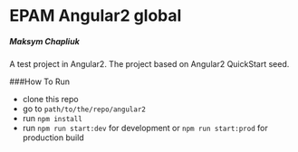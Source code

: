 # EPAM Angular2 global
##### Maksym Chapliuk

A test project in Angular2. The project based on Angular2 QuickStart seed.

###How To Run
- clone this repo
- go to `path/to/the/repo/angular2`
- run `npm install`
- run `npm run start:dev` for development or `npm run start:prod` for production build